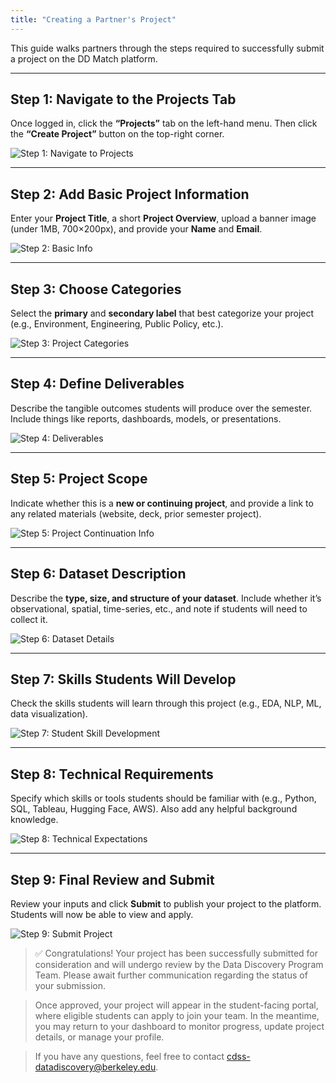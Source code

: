 ```yaml
---
title: "Creating a Partner's Project"
---
```


This guide walks partners through the steps required to successfully submit a project on the DD Match platform.

---

## Step 1: Navigate to the Projects Tab

Once logged in, click the **“Projects”** tab on the left-hand menu. Then click the **“Create Project”** button on the top-right corner.

![Step 1: Navigate to Projects](../assets/proj1.png)

---

## Step 2: Add Basic Project Information

Enter your **Project Title**, a short **Project Overview**, upload a banner image (under 1MB, 700×200px), and provide your **Name** and **Email**.

![Step 2: Basic Info](../assets/proj2.png)

---

## Step 3: Choose Categories

Select the **primary** and **secondary label** that best categorize your project (e.g., Environment, Engineering, Public Policy, etc.).

![Step 3: Project Categories](../assets/proj3.png)

---

## Step 4: Define Deliverables

Describe the tangible outcomes students will produce over the semester. Include things like reports, dashboards, models, or presentations.

![Step 4: Deliverables](../assets/proj4.png)

---

## Step 5: Project Scope

Indicate whether this is a **new or continuing project**, and provide a link to any related materials (website, deck, prior semester project).

![Step 5: Project Continuation Info](../assets/pro5.png)

---

## Step 6: Dataset Description

Describe the **type, size, and structure of your dataset**. Include whether it’s observational, spatial, time-series, etc., and note if students will need to collect it.

![Step 6: Dataset Details](../assets/proj6.png)

---

## Step 7: Skills Students Will Develop

Check the skills students will learn through this project (e.g., EDA, NLP, ML, data visualization).

![Step 7: Student Skill Development](../assets/proj7.png)

---

## Step 8: Technical Requirements

Specify which skills or tools students should be familiar with (e.g., Python, SQL, Tableau, Hugging Face, AWS). Also add any helpful background knowledge.

![Step 8: Technical Expectations](../assets/proj8.png)

---

## Step 9: Final Review and Submit

Review your inputs and click **Submit** to publish your project to the platform. Students will now be able to view and apply.

![Step 9: Submit Project](../assets/proj9.png)

> ✅ Congratulations! Your project has been successfully submitted for consideration and will undergo review by the Data Discovery Program Team. Please await further communication regarding the status of your submission.

> Once approved, your project will appear in the student-facing portal, where eligible students can apply to join your team. In the meantime, you may return to your dashboard to monitor progress, update project details, or manage your profile.

> If you have any questions, feel free to contact cdss-datadiscovery@berkeley.edu.